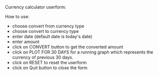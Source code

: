 Currency calculator userform:

How to use:

-  choose convert from currency type
-  choose convert to currency type
-  enter date (default date is today's date)
-  enter amount 
-  click on CONVERT button to get the converted amount
-  click on PLOT FOR 30 DAYS for a running graph which represents the currency of previous 30 days.
-  click on RESET to reset the userform
-  click on Quit button to close the form

